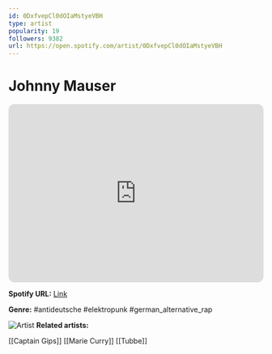 ```yaml
---
id: 0DxfvepCl0dOIaMstyeVBH
type: artist
popularity: 19
followers: 9382
url: https://open.spotify.com/artist/0DxfvepCl0dOIaMstyeVBH
---
```

# Johnny Mauser

<iframe style="border-radius:12px" src="https://open.spotify.com/embed/artist/0DxfvepCl0dOIaMstyeVBH" width="100%" height="352" frameBorder="0" allowfullscreen="" allow="autoplay; clipboard-write; encrypted-media; fullscreen; picture-in-picture" loading="lazy"></iframe>

**Spotify URL:** [Link](https://open.spotify.com/artist/0DxfvepCl0dOIaMstyeVBH)

**Genre:**  #antideutsche #elektropunk #german_alternative_rap

![Artist](https://i.scdn.co/image/ab6761610000e5eb24cf284cee44debb5b476ec5)
**Related artists:**

[[Captain Gips]]
[[Marie Curry]]
[[Tubbe]]
